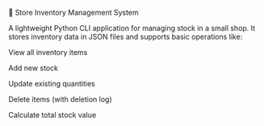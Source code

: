 🛒 Store Inventory Management System

A lightweight Python CLI application for managing stock in a small shop.
It stores inventory data in JSON files and supports basic operations like:

View all inventory items

Add new stock

Update existing quantities

Delete items (with deletion log)

Calculate total stock value
